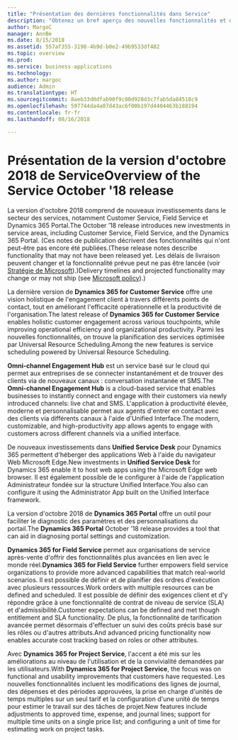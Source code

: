 ```yaml
---
title: "Présentation des dernières fonctionnalités dans Service"
description: "Obtenez un bref aperçu des nouvelles fonctionnalités et des nouveaux engagements dans Service"
author: MargoC
manager: AnnBe
ms.date: 8/15/2018
ms.assetid: 557af355-3198-4b9d-b0e2-49b9533df482
ms.topic: overview
ms.prod: 
ms.service: business-applications
ms.technology: 
ms.author: margoc
audience: Admin
ms.translationtype: HT
ms.sourcegitcommit: 8aeb33d0dfab90f9c80d928d3c7fab5da84518c9
ms.openlocfilehash: 597744da4a07d43ac6f00b197d4404463b188194
ms.contentlocale: fr-fr
ms.lasthandoff: 08/16/2018

---
```

#  <a name="overview-of-the-service-october-18-release"></a><span data-ttu-id="9a8f4-103">Présentation de la version d'octobre 2018 de Service</span><span class="sxs-lookup"><span data-stu-id="9a8f4-103">Overview of the Service October '18 release</span></span> 



<span data-ttu-id="9a8f4-104">La version d'octobre 2018 comprend de nouveaux investissements dans le secteur des services, notamment Customer Service, Field Service et Dynamics 365 Portal.</span><span class="sxs-lookup"><span data-stu-id="9a8f4-104">The October ’18 release introduces new investments in service areas, including Customer Service, Field Service, and the Dynamics 365 Portal.</span></span> <span data-ttu-id="9a8f4-105">(Ces notes de publication décrivent des fonctionnalités qui n'ont peut-être pas encore été publiées.</span><span class="sxs-lookup"><span data-stu-id="9a8f4-105">(These release notes describe functionality that may not have been released yet.</span></span> <span data-ttu-id="9a8f4-106">Les délais de livraison peuvent changer et la fonctionnalité prévue peut ne pas être lancée (voir [Stratégie de Microsoft](https://go.microsoft.com/fwlink/p/?linkid=2007332)).)</span><span class="sxs-lookup"><span data-stu-id="9a8f4-106">Delivery timelines and projected functionality may change or may not ship (see [Microsoft policy](https://go.microsoft.com/fwlink/p/?linkid=2007332)).)</span></span>

<span data-ttu-id="9a8f4-107">La dernière version de **Dynamics 365 for Customer Service** offre une vision holistique de l'engagement client à travers différents points de contact, tout en améliorant l'efficacité opérationnelle et la productivité de l'organisation.</span><span class="sxs-lookup"><span data-stu-id="9a8f4-107">The latest release of **Dynamics 365 for Customer Service** enables holistic customer engagement across various touchpoints, while improving operational efficiency and organizational productivity.</span></span> <span data-ttu-id="9a8f4-108">Parmi les nouvelles fonctionnalités, on trouve la planification des services optimisée par Universal Resource Scheduling.</span><span class="sxs-lookup"><span data-stu-id="9a8f4-108">Among the new features is service scheduling powered by Universal Resource Scheduling.</span></span>

<span data-ttu-id="9a8f4-109">**Omni-channel Engagement Hub** est un service basé sur le cloud qui permet aux entreprises de se connecter instantanément et de trouver des clients via de nouveaux canaux : conversation instantanée et SMS.</span><span class="sxs-lookup"><span data-stu-id="9a8f4-109">The **Omni-channel Engagement Hub** is a cloud-based service that enables businesses to instantly connect and engage with their customers via newly introduced channels: live chat and SMS.</span></span> <span data-ttu-id="9a8f4-110">L'application à productivité élevée, moderne et personnalisable permet aux agents d'entrer en contact avec des clients via différents canaux à l'aide d'Unified Interface.</span><span class="sxs-lookup"><span data-stu-id="9a8f4-110">The modern, customizable, and high-productivity app allows agents to engage with customers across different channels via a unified interface.</span></span> 

<span data-ttu-id="9a8f4-111">De nouveaux investissements dans **Unified Service Desk** pour Dynamics 365 permettent d'héberger des applications Web à l'aide du navigateur Web Microsoft Edge.</span><span class="sxs-lookup"><span data-stu-id="9a8f4-111">New investments in **Unified Service Desk** for Dynamics 365 enable it to host web apps using the Microsoft Edge web browser.</span></span> <span data-ttu-id="9a8f4-112">Il est également possible de le configurer à l'aide de l'application Administrateur fondée sur la structure Unified Interface.</span><span class="sxs-lookup"><span data-stu-id="9a8f4-112">You also can configure it using the Administrator App built on the Unified Interface framework.</span></span> 

<span data-ttu-id="9a8f4-113">La version d'octobre 2018 de **Dynamics 365 Portal** offre un outil pour faciliter le diagnostic des paramètres et des personnalisations du portail.</span><span class="sxs-lookup"><span data-stu-id="9a8f4-113">The **Dynamics 365 Portal** October ’18 release provides a tool that can aid in diagnosing portal settings and customization.</span></span> 

<span data-ttu-id="9a8f4-114">**Dynamics 365 for Field Service** permet aux organisations de service après-vente d'offrir des fonctionnalités plus avancées en lien avec le monde réel.</span><span class="sxs-lookup"><span data-stu-id="9a8f4-114">**Dynamics 365 for Field Service** further empowers field service organizations to provide more advanced capabilities that match real-world scenarios.</span></span> <span data-ttu-id="9a8f4-115">Il est possible de définir et de planifier des ordres d'exécution avec plusieurs ressources.</span><span class="sxs-lookup"><span data-stu-id="9a8f4-115">Work orders with multiple resources can be defined and scheduled.</span></span> <span data-ttu-id="9a8f4-116">Il est possible de définir des exigences client et d'y répondre grâce à une fonctionnalité de contrat de niveau de service (SLA) et d'admissibilité.</span><span class="sxs-lookup"><span data-stu-id="9a8f4-116">Customer expectations can be defined and met though entitlement and SLA functionality.</span></span> <span data-ttu-id="9a8f4-117">De plus, la fonctionnalité de tarification avancée permet désormais d'effectuer un suivi des coûts précis basé sur les rôles ou d'autres attributs.</span><span class="sxs-lookup"><span data-stu-id="9a8f4-117">And advanced pricing functionality now enables accurate cost tracking based on roles or other attributes.</span></span>

<span data-ttu-id="9a8f4-118">Avec **Dynamics 365 for Project Service**, l'accent a été mis sur les améliorations au niveau de l'utilisation et de la convivialité demandées par les utilisateurs.</span><span class="sxs-lookup"><span data-stu-id="9a8f4-118">With **Dynamics 365 for Project Service**, the focus was on functional and usability improvements that customers have requested.</span></span> <span data-ttu-id="9a8f4-119">Les nouvelles fonctionnalités incluent les modifications des lignes de journal, des dépenses et des périodes approuvées, la prise en charge d'unités de temps multiples sur un seul tarif et la configuration d'une unité de temps pour estimer le travail sur des tâches de projet.</span><span class="sxs-lookup"><span data-stu-id="9a8f4-119">New features include adjustments to approved time, expense, and journal lines; support for multiple time units on a single price list; and configuring a unit of time for estimating work on project tasks.</span></span>


